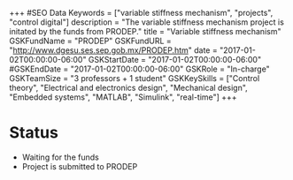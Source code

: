 +++
#SEO Data
Keywords = ["variable stiffness mechanism", "projects", "control digital"]
description = "The variable stiffness mechanism project is initated by the funds from PRODEP."
title = "Variable stiffness mechanism"
GSKFundName = "PRODEP"
GSKFundURL = "http://www.dgesu.ses.sep.gob.mx/PRODEP.htm"
date			=	"2017-01-02T00:00:00-06:00"
GSKStartDate	=	"2017-01-02T00:00:00-06:00"
#GSKEndDate		=	"2017-01-02T00:00:00-06:00"
GSKRole = "In-charge"
GSKTeamSize = "3 professors + 1 student"
GSKKeySkills = ["Control theory", "Electrical and electronics design", "Mechanical design", "Embedded systems", "MATLAB", "Simulink", "real-time"]
+++

# Status
* Waiting for the funds
* Project is submitted to PRODEP




